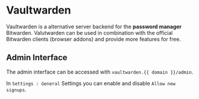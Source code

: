 # Vaultwarden

Vaultwarden is a alternative server backend for the **password manager** Bitwarden. Valutwarden can be used in combination with the official Bitwarden clients (browser addons) and provide more features for free.

## Admin Interface

The admin interface can be accessed with `vaultwarden.{{ domain }}/admin`.

In `Settings : General` Settings you can enable and disable `Allow new signups`.
